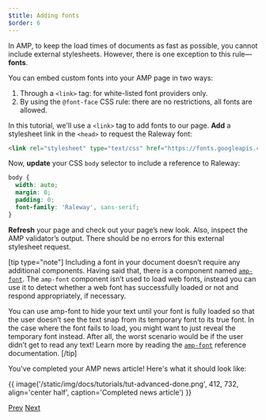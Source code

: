 ```yaml
---
$title: Adding fonts
$order: 6
---
```


In AMP, to keep the load times of documents as fast as possible, you cannot include external stylesheets. However, there is one exception to this rule&mdash;**fonts**.

You can embed custom fonts into your AMP page in two ways:

1. Through a `<link>` tag: for white-listed font providers only.
2. By using the `@font-face` CSS rule: there are no restrictions, all fonts are allowed.

In this tutorial, we'll use a `<link>` tag to add fonts to our page. **Add** a stylesheet link in the `<head>` to request the Raleway font:

```html
<link rel="stylesheet" type="text/css" href="https://fonts.googleapis.com/css?family=Raleway">
```

Now, **update** your CSS `body` selector to include a reference to Raleway:

```css
body {
  width: auto;
  margin: 0;
  padding: 0;
  font-family: 'Raleway', sans-serif;
}
```

**Refresh** your page and check out your page’s new look. Also, inspect the AMP validator’s output.  There should be no errors for this external stylesheet request.

[tip type="note"]
Including a font in your document doesn’t require any additional components. Having said that, there is a component named [`amp-font`](/docs/reference/components/amp-font.html). The `amp-font` component isn’t used to load web fonts, instead you can use it to detect whether a web font has successfully loaded or not and respond appropriately, if necessary.

You can use amp-font to hide your text until your font is fully loaded so that the user doesn’t see the text snap from its temporary font to its true font. In the case where the font fails to load, you might want to just reveal the temporary font instead. After all, the worst scenario would be if the user didn’t get to read any text! Learn more by reading the [`amp-font`](/docs/reference/components/amp-font.html) reference documentation.
[/tip]

You've completed your AMP news article! Here's what it should look like:

{{ image('/static/img/docs/tutorials/tut-advanced-done.png', 412, 732, align='center half', caption='Completed news article') }}


<div class="prev-next-buttons">
  <a class="button prev-button" href="{{g.doc('/content/amp-dev/documentation/guides-and-tutorials/start/add_advanced/navigating.md', locale=doc.locale).url.path}}"><span class="arrow-prev">Prev</span></a>
  <a class="button next-button" href="{{g.doc('/content/docs/fundamentals/add_advanced/congratulations.md', locale=doc.locale).url.path}}"><span class="arrow-next">Next</span></a>
</div>
